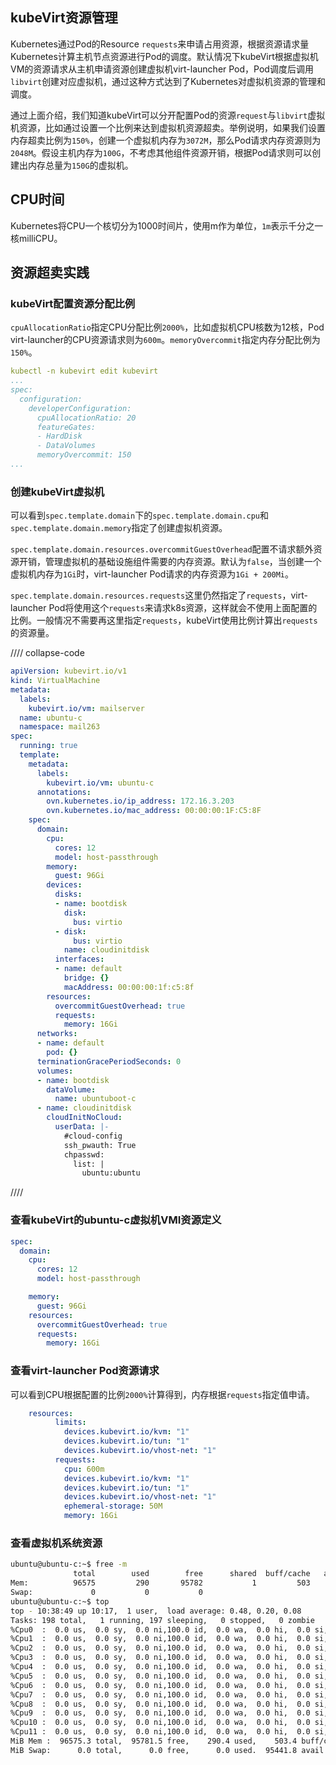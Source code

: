 
## kubeVirt资源管理

Kubernetes通过Pod的Resource `requests`来申请占用资源，根据资源请求量Kubernetes计算主机节点资源进行Pod的调度。默认情况下kubeVirt根据虚拟机VM的资源请求从主机申请资源创建虚拟机virt-launcher Pod，Pod调度后调用`libvirt`创建对应虚拟机，通过这种方式达到了Kubernetes对虚拟机资源的管理和调度。

通过上面介绍，我们知道kubeVirt可以分开配置Pod的资源`request`与`libvirt`虚拟机资源，比如通过设置一个比例来达到虚拟机资源超卖。举例说明，如果我们设置内存超卖比例为`150%`，创建一个虚拟机内存为`3072M`，那么Pod请求内存资源则为`2048M`。假设主机内存为`100G`，不考虑其他组件资源开销，根据Pod请求则可以创建出内存总量为`150G`的虚拟机。

## CPU时间

Kubernetes将CPU一个核切分为1000时间片，使用m作为单位，`1m`表示千分之一核milliCPU。

## 资源超卖实践

### kubeVirt配置资源分配比例

`cpuAllocationRatio`指定CPU分配比例`2000%`，比如虚拟机CPU核数为12核，Pod virt-launcher的CPU资源请求则为`600m`。`memoryOvercommit`指定内存分配比例为`150%`。

```yaml linenums="1"
kubectl -n kubevirt edit kubevirt
...
spec:
  configuration:
    developerConfiguration:
      cpuAllocationRatio: 20
      featureGates:
      - HardDisk
      - DataVolumes
      memoryOvercommit: 150
...
```

### 创建kubeVirt虚拟机

可以看到`spec.template.domain`下的`spec.template.domain.cpu`和`spec.template.domain.memory`指定了创建虚拟机资源。

`spec.template.domain.resources.overcommitGuestOverhead`配置不请求额外资源开销，管理虚拟机的基础设施组件需要的内存资源。默认为`false`，当创建一个虚拟机内存为`1Gi`时，virt-launcher Pod请求的内存资源为`1Gi + 200Mi`。

`spec.template.domain.resources.requests`这里仍然指定了`requests`，virt-launcher Pod将使用这个`requests`来请求k8s资源，这样就会不使用上面配置的比例。一般情况不需要再这里指定`requests`，kubeVirt使用比例计算出`requests`的资源量。

//// collapse-code
```yaml
apiVersion: kubevirt.io/v1
kind: VirtualMachine
metadata:
  labels:
    kubevirt.io/vm: mailserver
  name: ubuntu-c
  namespace: mail263
spec:
  running: true
  template:
    metadata:
      labels:
        kubevirt.io/vm: ubuntu-c
      annotations:
        ovn.kubernetes.io/ip_address: 172.16.3.203
        ovn.kubernetes.io/mac_address: 00:00:00:1F:C5:8F
    spec:
      domain:
        cpu:
          cores: 12
          model: host-passthrough
        memory:
          guest: 96Gi
        devices:
          disks:
          - name: bootdisk
            disk:
              bus: virtio
          - disk:
              bus: virtio
            name: cloudinitdisk
          interfaces:
          - name: default
            bridge: {}
            macAddress: 00:00:00:1f:c5:8f
        resources:
          overcommitGuestOverhead: true
          requests:
            memory: 16Gi
      networks:
      - name: default
        pod: {}
      terminationGracePeriodSeconds: 0
      volumes:
      - name: bootdisk
        dataVolume:
          name: ubuntuboot-c
      - name: cloudinitdisk
        cloudInitNoCloud:
          userData: |-
            #cloud-config
            ssh_pwauth: True
            chpasswd:
              list: |
                ubuntu:ubuntu
```
////

### 查看kubeVirt的ubuntu-c虚拟机VMI资源定义

```yaml linenums="1"
spec:
  domain:
    cpu:
      cores: 12
      model: host-passthrough

    memory:
      guest: 96Gi
    resources:
      overcommitGuestOverhead: true
      requests:
        memory: 16Gi
```

### 查看virt-launcher Pod资源请求

可以看到CPU根据配置的比例`2000%`计算得到，内存根据`requests`指定值申请。

```yaml
    resources:
          limits:
            devices.kubevirt.io/kvm: "1"
            devices.kubevirt.io/tun: "1"
            devices.kubevirt.io/vhost-net: "1"
          requests:
            cpu: 600m
            devices.kubevirt.io/kvm: "1"
            devices.kubevirt.io/tun: "1"
            devices.kubevirt.io/vhost-net: "1"
            ephemeral-storage: 50M
            memory: 16Gi
```

### 查看虚拟机系统资源

```bash
ubuntu@ubuntu-c:~$ free -m
              total        used        free      shared  buff/cache   available
Mem:          96575         290       95782           1         503       95442
Swap:             0           0           0
ubuntu@ubuntu-c:~$ top
top - 10:38:49 up 10:17,  1 user,  load average: 0.48, 0.20, 0.08
Tasks: 198 total,   1 running, 197 sleeping,   0 stopped,   0 zombie
%Cpu0  :  0.0 us,  0.0 sy,  0.0 ni,100.0 id,  0.0 wa,  0.0 hi,  0.0 si,  0.0 st
%Cpu1  :  0.0 us,  0.0 sy,  0.0 ni,100.0 id,  0.0 wa,  0.0 hi,  0.0 si,  0.0 st
%Cpu2  :  0.0 us,  0.0 sy,  0.0 ni,100.0 id,  0.0 wa,  0.0 hi,  0.0 si,  0.0 st
%Cpu3  :  0.0 us,  0.0 sy,  0.0 ni,100.0 id,  0.0 wa,  0.0 hi,  0.0 si,  0.0 st
%Cpu4  :  0.0 us,  0.0 sy,  0.0 ni,100.0 id,  0.0 wa,  0.0 hi,  0.0 si,  0.0 st
%Cpu5  :  0.0 us,  0.0 sy,  0.0 ni,100.0 id,  0.0 wa,  0.0 hi,  0.0 si,  0.0 st
%Cpu6  :  0.0 us,  0.0 sy,  0.0 ni,100.0 id,  0.0 wa,  0.0 hi,  0.0 si,  0.0 st
%Cpu7  :  0.0 us,  0.0 sy,  0.0 ni,100.0 id,  0.0 wa,  0.0 hi,  0.0 si,  0.0 st
%Cpu8  :  0.0 us,  0.0 sy,  0.0 ni,100.0 id,  0.0 wa,  0.0 hi,  0.0 si,  0.0 st
%Cpu9  :  0.0 us,  0.0 sy,  0.0 ni,100.0 id,  0.0 wa,  0.0 hi,  0.0 si,  0.0 st
%Cpu10 :  0.0 us,  0.0 sy,  0.0 ni,100.0 id,  0.0 wa,  0.0 hi,  0.0 si,  0.0 st
%Cpu11 :  0.0 us,  0.0 sy,  0.0 ni,100.0 id,  0.0 wa,  0.0 hi,  0.0 si,  0.0 st
MiB Mem :  96575.3 total,  95781.5 free,    290.4 used,    503.4 buff/cache
MiB Swap:      0.0 total,      0.0 free,      0.0 used.  95441.8 avail Mem
```

